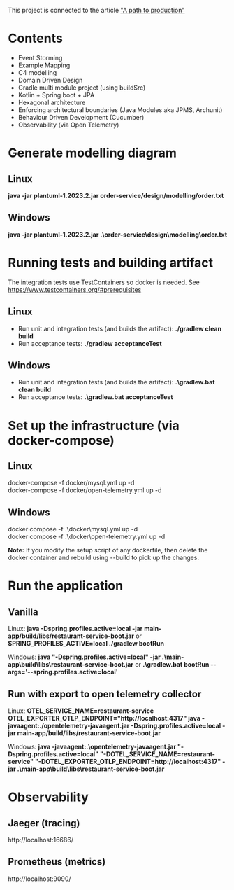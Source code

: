 This project is connected to the article ["A path to production"](https://mahanhz.medium.com/a-path-to-production-4928a71e5de7)

# Contents

- Event Storming
- Example Mapping
- C4 modelling
- Domain Driven Design
- Gradle multi module project (using buildSrc)
- Kotlin + Spring boot + JPA
- Hexagonal architecture
- Enforcing architectural boundaries (Java Modules aka JPMS, Archunit)
- Behaviour Driven Development (Cucumber)
- Observability (via Open Telemetry)

# Generate modelling diagram

## Linux
**java -jar plantuml-1.2023.2.jar order-service/design/modelling/order.txt**

## Windows
**java -jar plantuml-1.2023.2.jar .\order-service\design\modelling\order.txt**

# Running tests and building artifact

The integration tests use TestContainers so docker is needed. See https://www.testcontainers.org/#prerequisites  

## Linux 
* Run unit and integration tests (and builds the artifact): **./gradlew clean build**
* Run acceptance tests: **./gradlew acceptanceTest**

## Windows
* Run unit and integration tests (and builds the artifact): **.\gradlew.bat clean build**
* Run acceptance tests: **.\gradlew.bat acceptanceTest**

# Set up the infrastructure (via docker-compose)

## Linux
docker-compose -f docker/mysql.yml up -d  
docker-compose -f docker/open-telemetry.yml up -d  

## Windows
docker compose -f .\docker\mysql.yml up -d  
docker compose -f .\docker\open-telemetry.yml up -d


**Note:** If you modify the setup script of any dockerfile, then delete the docker container and rebuild using --build to pick up the changes.

# Run the application

## Vanilla
Linux: **java -Dspring.profiles.active=local -jar main-app/build/libs/restaurant-service-boot.jar** or **SPRING_PROFILES_ACTIVE=local ./gradlew bootRun**   

Windows: **java "-Dspring.profiles.active=local" -jar .\main-app\build\libs\restaurant-service-boot.jar** or **.\gradlew.bat bootRun --args='--spring.profiles.active=local'**  

## Run with export to open telemetry collector
Linux: **OTEL_SERVICE_NAME=restaurant-service OTEL_EXPORTER_OTLP_ENDPOINT="http://localhost:4317" java -javaagent:./opentelemetry-javaagent.jar -Dspring.profiles.active=local -jar main-app/build/libs/restaurant-service-boot.jar**  

Windows:  **java -javaagent:.\opentelemetry-javaagent.jar "-Dspring.profiles.active=local" "-DOTEL_SERVICE_NAME=restaurant-service" "-DOTEL_EXPORTER_OTLP_ENDPOINT=http://localhost:4317" -jar .\main-app\build\libs\restaurant-service-boot.jar**

# Observability

## Jaeger (tracing)
http://localhost:16686/

## Prometheus (metrics)
http://localhost:9090/
